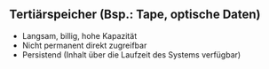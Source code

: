 ## Tertiärspeicher (Bsp.: Tape, optische Daten)
- Langsam, billig, hohe Kapazität
- Nicht permanent direkt zugreifbar
- Persistend (Inhalt über die Laufzeit des Systems verfügbar)

